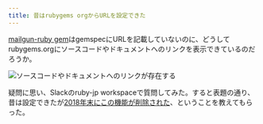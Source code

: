 ```yaml
---
title: 昔はrubygems orgからURLを設定できた
---
```

[mailgun-ruby gem](https://rubygems.org/gems/mailgun-ruby)はgemspecにURLを記載していないのに、どうしてrubygems.orgにソースコードやドキュメントへのリンクを表示できているのだろうか。

![](https://lh3.googleusercontent.com/docs/ADP-6oExi6Hsk0Fi4ivUGK1RRkzCmRXx8pcedIZmb84cqMb0Gd6wS-NXQ71-m_KIXglVUW-pwk5zGtYS5LVso4k5IAdppi227s4Nijhqky9gvDxZ0WbrIKCHX_HaCF7dbzauI-SSBiXXRzMRbxLpFfVkmoGdHpeIqNb8HH0ovw3suVZmEo7VXemoA6WzFrwwEZdPvoWZULKgAzZPbZYm63FsfgUHuHm_2YX_HLECfdJBgU6pMbN7f-VLunMwHTOokf1i6-q-hqVF5_OfJ9kqNem_2vW6QL-miK0uoUBHzcjdLQgK4pPtXqqVaRNGcFqPZr53fC6gGwLPF_ZUxpUDJ5JFmI3cm3e1KZGY5mMivBYOYl_Pwvk72jOuM22oePwji43r921-ZMBpSoBz3WiFLNlPthg40uAqtgxWVGR4_eqz1XchfjBJjeaHZeOLIEtrRlhAUFsJiF2YAJbhrQ0sMEUecilKAFmk0AR_d3yvYcNLhs3JYplehMJyI2Rjaax4mKJ1x4DqwbWWL-3JW8VuOmGe0dt7lyneNUZv3PijjM1M6nUbp_4DKNiAbl_zBaYBD1qg4nMWe2PVqPUXva_ekUZAcHlS25ILQs-rM_gdqY03gdT3yBN12YLevrpBCGMW2s827Q-TsC_4noTp6yGC1FAFaWiiMYOaPT3BKsXIM9eKAjpvZG_B5fbU5FXPV6AU4A3VZfQhocTM4UhpVNQRAkmlmKytXHK645YKkVrdlBoVvbg-cE8b8ogJZWd5nwpx0tiu5ZgIehpAIK3xK6RxHNZ-fC-yGdbFfladP7EB2EH8mZsjGFIWwamZklKwYAOowFB3wp6zNLqDOI4DJB3KsAuXDZKF7I2ROFol6rGcyY2ybqmpyoxmIntoQIbcGag1gmLJMiHtJoXSxQVrsvlhLJVdAHnJRp7yG1wwGJFAHrEle-jIwp0Vhoqk6f0du4os43uCYS9YmjJEl_LMlqwZc3wFf9CiWGG9YODUdb0sR8BFWDfIm-W-IHCspahrXVmJhQi4zSSVRo_SP2eeyTV28CwVODwVCjhXakVQfjnFM_fVx6dFK8mvLL-yQmGRe0kyKSxiaK68JUXicAIdNGwMR5kvr4zAvoKScGs0Pla9TnPf19Bp6aPhYeBj8twd1HwQ-0wk1Fcm3b-j9Rnu-zUx7MbB98YxXn8e2S-xYNpVUy1tWV0d93yH3Z6bTCpRlT3PsOtWIvBZGSmS3CsczsaGXA-KGCX8xopBCzveL-OxsNEM43tQqnXD "ソースコードやドキュメントへのリンクが存在する")

疑問に思い、Slackのruby-jp workspaceで質問してみた。すると表題の通り、昔は設定できたが[2018年末にこの機能が削除された](https://github.com/rubygems/rubygems.org/pull/1815)、ということを教えてもらった。
